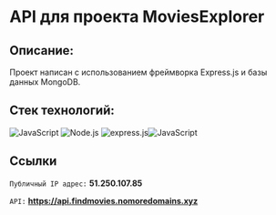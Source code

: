 # API для проекта MoviesExplorer

## Описание:
Проект написан с использованием фреймворка Express.js и базы данных MongoDB.

## Стек технологий:
<img alt="JavaScript" src="https://img.shields.io/badge/JavaScript-323330?style=for-the-badge&logo=javascript&logoColor=F7DF1E" /> <img alt="Node.js" src="https://img.shields.io/badge/Node.js-339933?style=for-the-badge&logo=nodedotjs&logoColor=white" /> <img alt="express.js" src="https://img.shields.io/badge/Express.js-000000?style=for-the-badge&logo=express&logoColor=white" /><img alt="JavaScript" src="https://img.shields.io/badge/MongoDB-%234ea94b.svg?style=for-the-badge&logo=mongodb&logoColor=white" />


## Ссылки
`Публичный IP адрес:` **51.250.107.85**

`API:` **https://api.findmovies.nomoredomains.xyz**





